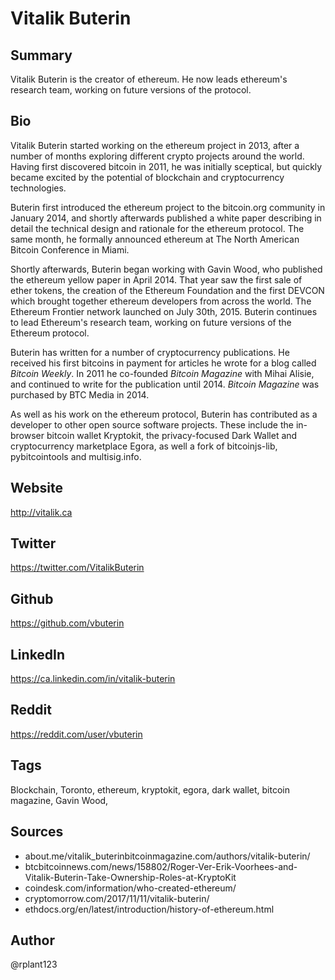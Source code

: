 # Vitalik Buterin

## Summary
Vitalik Buterin is the creator of ethereum. He now leads ethereum's research team, working on future versions of the protocol.

## Bio
Vitalik Buterin started working on the ethereum project in 2013, after a number of months exploring different crypto projects around the world. Having first discovered bitcoin in 2011, he was initially sceptical, but quickly became excited by the potential of blockchain and cryptocurrency technologies. 

Buterin first introduced the ethereum project to the bitcoin.org community in January 2014, and shortly afterwards published a white paper describing in detail the technical design and rationale for the ethereum protocol. The same month, he formally announced ethereum at The North American Bitcoin Conference in Miami.

Shortly afterwards, Buterin began working with Gavin Wood, who published the ethereum yellow paper in April 2014. That year saw the first sale of ether tokens, the creation of the Ethereum Foundation and the first DEVCON which brought together ethereum developers from across the world. The Ethereum Frontier network launched on July 30th, 2015. Buterin continues to lead Ethereum's research team, working on future versions of the Ethereum protocol.

Buterin has written for a number of cryptocurrency publications. He received his first bitcoins in payment for articles he wrote for a blog called *Bitcoin Weekly*. In 2011 he co-founded *Bitcoin Magazine* with Mihai Alisie, and continued to write for the publication until 2014. *Bitcoin Magazine* was purchased by BTC Media in 2014.

As well as his work on the ethereum protocol, Buterin has contributed as a developer to other open source software projects. These include the in-browser bitcoin wallet Kryptokit, the privacy-focused Dark Wallet and cryptocurrency marketplace Egora, as well a fork of bitcoinjs-lib, pybitcointools and multisig.info. 

## Website
http://vitalik.ca

## Twitter
https://twitter.com/VitalikButerin

## Github
https://github.com/vbuterin

## LinkedIn
https://ca.linkedin.com/in/vitalik-buterin

## Reddit
https://reddit.com/user/vbuterin

## Tags
Blockchain, Toronto, ethereum, kryptokit, egora, dark wallet, bitcoin magazine, Gavin Wood, 

## Sources
- about.me/vitalik_buterinbitcoinmagazine.com/authors/vitalik-buterin/
- btcbitcoinnews.com/news/158802/Roger-Ver-Erik-Voorhees-and-Vitalik-Buterin-Take-Ownership-Roles-at-KryptoKit
- coindesk.com/information/who-created-ethereum/
- cryptomorrow.com/2017/11/11/vitalik-buterin/
- ethdocs.org/en/latest/introduction/history-of-ethereum.html

## Author
@rplant123

